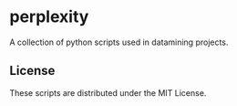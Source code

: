 perplexity
==========

A collection of python scripts used in datamining projects.

License
-------

These scripts are distributed under the MIT License.
